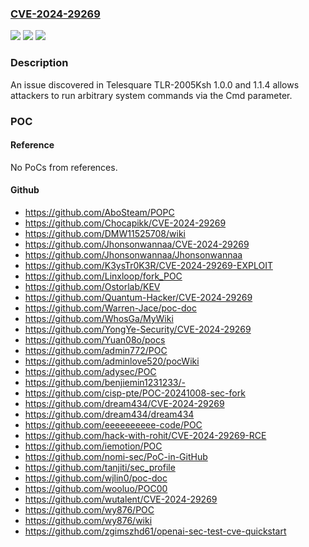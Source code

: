 ### [CVE-2024-29269](https://cve.mitre.org/cgi-bin/cvename.cgi?name=CVE-2024-29269)
![](https://img.shields.io/static/v1?label=Product&message=n%2Fa&color=blue)
![](https://img.shields.io/static/v1?label=Version&message=n%2Fa&color=blue)
![](https://img.shields.io/static/v1?label=Vulnerability&message=n%2Fa&color=brighgreen)

### Description

An issue discovered in Telesquare TLR-2005Ksh 1.0.0 and 1.1.4 allows attackers to run arbitrary system commands via the Cmd parameter.

### POC

#### Reference
No PoCs from references.

#### Github
- https://github.com/AboSteam/POPC
- https://github.com/Chocapikk/CVE-2024-29269
- https://github.com/DMW11525708/wiki
- https://github.com/Jhonsonwannaa/CVE-2024-29269
- https://github.com/Jhonsonwannaa/Jhonsonwannaa
- https://github.com/K3ysTr0K3R/CVE-2024-29269-EXPLOIT
- https://github.com/Linxloop/fork_POC
- https://github.com/Ostorlab/KEV
- https://github.com/Quantum-Hacker/CVE-2024-29269
- https://github.com/Warren-Jace/poc-doc
- https://github.com/WhosGa/MyWiki
- https://github.com/YongYe-Security/CVE-2024-29269
- https://github.com/Yuan08o/pocs
- https://github.com/admin772/POC
- https://github.com/adminlove520/pocWiki
- https://github.com/adysec/POC
- https://github.com/benjiemin1231233/-
- https://github.com/cisp-pte/POC-20241008-sec-fork
- https://github.com/dream434/CVE-2024-29269
- https://github.com/dream434/dream434
- https://github.com/eeeeeeeeee-code/POC
- https://github.com/hack-with-rohit/CVE-2024-29269-RCE
- https://github.com/iemotion/POC
- https://github.com/nomi-sec/PoC-in-GitHub
- https://github.com/tanjiti/sec_profile
- https://github.com/wjlin0/poc-doc
- https://github.com/wooluo/POC00
- https://github.com/wutalent/CVE-2024-29269
- https://github.com/wy876/POC
- https://github.com/wy876/wiki
- https://github.com/zgimszhd61/openai-sec-test-cve-quickstart

